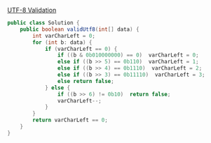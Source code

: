 [UTF-8 Validation](https://leetcode.com/problems/utf-8-validation/description/)

```java
public class Solution {
    public boolean validUtf8(int[] data) {
		int varCharLeft = 0;
		for (int b: data) {
			if (varCharLeft == 0) {
				if ((b & 0b010000000) == 0)  varCharLeft = 0;
				else if ((b >> 5) == 0b110)  varCharLeft = 1;
				else if ((b >> 4) == 0b1110)  varCharLeft = 2;
				else if ((b >> 3) == 0b11110)  varCharLeft = 3;
				else return false;
			} else {
				if ((b >> 6) != 0b10)  return false;
				varCharLeft--;
			}
		}
		return varCharLeft == 0;
    }
}
```
